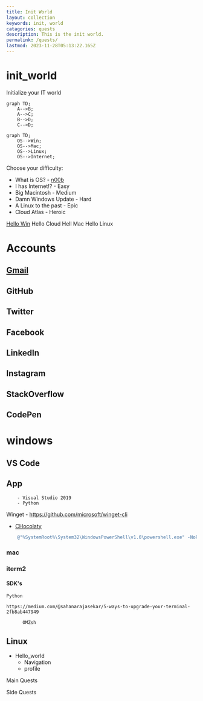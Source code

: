 ```yaml
---
title: Init World
layout: collection
keywords: init, world
catagories: quests
description: This is the init world.
permalink: /quests/
lastmod: 2023-11-28T05:13:22.165Z
---
```


# init_world
  Initialize your IT world

```mermaid
graph TD;
    A-->B;
    A-->C;
    B-->D;
    C-->D;
```

```mermaid
graph TD;
    OS-->Win;
    OS-->Mac;
    OS-->Linux;
    OS-->Internet;
```

Choose your difficulty:

  * What is OS? - [n00b](/quest/n00b/hello-noob)
  * I has Internet!? - Easy
  * Big Macintosh - Medium
  * Damn Windows Update  - Hard
  * A Linux to the past - Epic
  * Cloud Atlas - Heroic


[Hello Win](hello-win/hello-win.md)
Hello Cloud
Hell Mac
Hello Linux 


# Accounts
## [Gmail](https://www.google.com/gmail/)
## GitHub
## Twitter
## Facebook
## LinkedIn
## Instagram
## StackOverflow
## CodePen


# windows
  

## VS Code

## App
        - Visual Studio 2019
        - Python

Winget
    - https://github.com/microsoft/winget-cli
  - [CHocolaty](https://chocolatey.org/docs/installation)
```PowerShell
    @"%SystemRoot%\System32\WindowsPowerShell\v1.0\powershell.exe" -NoProfile -InputFormat None -ExecutionPolicy Bypass -Command " [System.Net.ServicePointManager]::SecurityProtocol = 3072; iex ((New-Object System.Net.WebClient).DownloadString('https://chocolatey.org/install.ps1'))" && SET "PATH=%PATH%;%ALLUSERSPROFILE%\chocolatey\bin"
```

### mac

  ### iterm2


  #### SDK's
    Python

    https://medium.com/@sahanarajasekar/5-ways-to-upgrade-your-terminal-2fb8ab447949

          OMZsh

## Linux

- Hello_world
  - Navigation
  - profile


Main Quests

Side Quests
